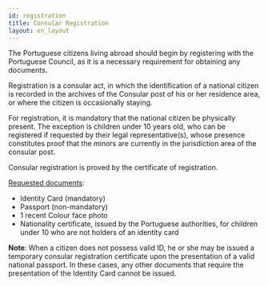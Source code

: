 ```yaml
---
id: registration
title: Consular Registration
layout: en_layout
---
```


The Portuguese citizens living abroad should begin by registering with the Portuguese Council, as it is a necessary requirement for obtaining any documents. 

Registration is a consular act, in which the identification of a national citizen is recorded in the archives of the Consular post of his or her residence area, or where the citizen is occasionally staying. 

For registration, it is mandatory that the national citizen be physically present. The exception is children under 10 years old, who can be registered if requested by their legal representative(s), whose presence constitutes proof that the minors are currently in the jurisdiction area of the consular post.

Consular registration is proved by the certificate of registration. 

<u>Requested documents</u>:

- Identity Card (mandatory)
- Passport (non-mandatory)
- 1 recent Colour face photo
- Nationality certificate, issued by the Portuguese authorities, for children under 10 who are not holders of an identity card

<strong>Note</strong>: When a citizen does not possess valid ID, he or she may be issued a temporary consular registration certificate upon the presentation of a valid national passport. In these cases, any other documents that require the presentation of the Identity Card cannot be issued.
